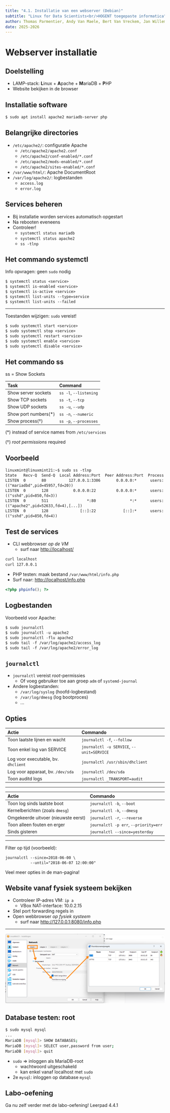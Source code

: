 ```yaml
---
title: "4.1. Installatie van een webserver (Debian)"
subtitle: "Linux for Data Scientists<br/>HOGENT toegepaste informatica"
author: Thomas Parmentier, Andy Van Maele, Bert Van Vreckem, Jan Willem
date: 2025-2026
---
```


# Webserver installatie

## Doelstelling

- LAMP-stack: **L**inux + **A**pache + **M**ariaDB + **P**HP
- Website bekijken in de browser

## Installatie software

```bash
$ sudo apt install apache2 mariadb-server php
```

## Belangrijke directories

- `/etc/apache2/`: configuratie Apache
    - `/etc/apache2/apache2.conf`
    - `/etc/apache2/conf-enabled/*.conf`
    - `/etc/apache2/mods-enabled/*.conf`
    - `/etc/apache2/sites-enabled/*.conf`
- `/var/www/html/`: Apache DocumentRoot
- `/var/log/apache2/`: logbestanden
    - `access.log`
    - `error.log`

## Services beheren

- Bij installatie worden services automatisch opgestart
- Na rebooten eveneens
- Controleer!
    - `systemctl status mariadb`
    - `systemctl status apache2`
    - `ss -tlnp`

## Het commando systemctl

Info opvragen: geen `sudo` nodig

```console
$ systemctl status <service>
$ systemctl is-enabled <service>
$ systemctl is-active <service>
$ systemctl list-units --type=service
$ systemctl list-units --failed
```

---

Toestanden wijzigen: `sudo` vereist!

```console
$ sudo systemctl start <service>
$ sudo systemctl stop <service>
$ sudo systemctl restart <service>
$ sudo systemctl enable <service>
$ sudo systemctl disable <service>
```

## Het commando ss

ss = Show Sockets

| Task                 | Command                |
| :---                 | :---                   |
| Show server sockets  | `ss -l`, `--listening` |
| Show TCP sockets     | `ss -t`, `--tcp`       |
| Show UDP sockets     | `ss -u`, `--udp`       |
| Show port numbers(*) | `ss -n`, `--numeric`   |
| Show process(†)      | `ss -p`, `--processes` |

(*) instead of service names from `/etc/services`

(†) *root permissions* required

## Voorbeeld

```console
linuxmint@linuxmint21:~$ sudo ss -tlnp
State   Recv-Q  Send-Q  Local Address:Port  Peer Address:Port  Process
LISTEN  0       80          127.0.0.1:3306       0.0.0.0:*      users:(("mariadbd",pid=45957,fd=20))
LISTEN  0       128           0.0.0.0:22         0.0.0.0:*      users:(("sshd",pid=850,fd=3))
LISTEN  0       511                 *:80               *:*      users:(("apache2",pid=52633,fd=4),[...])
LISTEN  0       128              [::]:22            [::]:*      users:(("sshd",pid=850,fd=4)) 
```

## Test de services

- CLI webbrowser *op de VM*
    - surf naar <http://localhost/>
```bash
curl localhost
curl 127.0.0.1
```

- PHP testen: maak bestand
  `/var/www/html/info.php`
- Surf naar: <http://localhost/info.php>

```php
<?php phpinfo(); ?>
```

## Logbestanden

Voorbeeld voor Apache:

```console
$ sudo journalctl
$ sudo journalctl -u apache2
$ sudo journalctl -flu apache2
$ sudo tail -f /var/log/apache2/access_log
$ sudo tail -f /var/log/apache2/error_log
```

## `journalctl`

- `journalctl` vereist *root*-permissies
    - Of voeg gebruiker toe aan groep `adm` of `systemd-journal`
- Andere logbestanden:
    - `/var/log/syslog` (hoofd-logbestand)
    - `/var/log/dmesg` (log bootproces)
    - ...


## Opties

| Actie                               | Commando                                  |
| :---------------------------------- | :---------------------------------------- |
| Toon laatste lijnen en wacht        | `journalctl -f`, `--follow`               |
| Toon enkel log van SERVICE          | `journalctl -u SERVICE`, `--unit=SERVICE` |
| Log voor executable, bv. `dhclient` | `journalctl /usr/sbin/dhclient`           |
| Log voor apparaat, bv. `/dev/sda`   | `journalctl /dev/sda`                     |
| Toon auditd logs                    | `journalctl _TRANSPORT=audit`             |

---

| Actie                               | Commando                              |
| :---------------------------------- | :------------------------------------ |
| Toon log sinds laatste boot         | `journalctl -b`, `--boot`             |
| Kernelberichten (zoals `dmesg`)     | `journalctl -k`, `--dmesg`            |
| Omgekeerde uitvoer (nieuwste eerst) | `journalctl -r`, `--reverse`          |
| Toon alleen fouten en erger         | `journalctl -p err`, `--priority=err` |
| Sinds gisteren                      | `journalctl --since=yesterday`        |

---

Filter op tijd (voorbeeld):

```console
journalctl --since=2018-06-00 \
           --until="2018-06-07 12:00:00"
```

Veel meer opties in de man-pagina!

## Website vanaf fysiek systeem bekijken

- Controleer IP-adres VM: `ip a`
    - VBox NAT-interface: 10.0.2.15
- Stel port forwarding regels in
- Open webbrowser *op fysiek systeem*
    - surf naar <http://127.0.0.1:8080/info.php>

---

![Port-forwarding](assets/webserver-portforwarding.png)

## Database testen: root

```bash
$ sudo mysql mysql
...
MariaDB [mysql]> SHOW DATABASES;
MariaDB [mysql]> SELECT user,password from user;
MariaDB [mysql]> quit
```

- `sudo` => inloggen als MariaDB-root
    - wachtwoord uitgeschakeld
    - kan enkel vanaf localhost met `sudo`
- 2e `mysql`: inloggen op database `mysql`

## Labo-oefening

Ga nu zelf verder met de labo-oefening! Leerpad 4.4.1